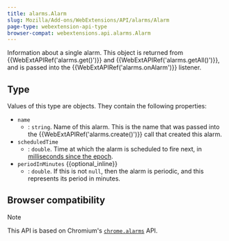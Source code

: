 ```yaml
---
title: alarms.Alarm
slug: Mozilla/Add-ons/WebExtensions/API/alarms/Alarm
page-type: webextension-api-type
browser-compat: webextensions.api.alarms.Alarm
---
```




Information about a single alarm. This object is returned from {{WebExtAPIRef('alarms.get()')}} and {{WebExtAPIRef('alarms.getAll()')}}, and is passed into the {{WebExtAPIRef('alarms.onAlarm')}} listener.

## Type

Values of this type are objects. They contain the following properties:

- `name`
  - : `string`. Name of this alarm. This is the name that was passed into the {{WebExtAPIRef('alarms.create()')}} call that created this alarm.
- `scheduledTime`
  - : `double`. Time at which the alarm is scheduled to fire next, in [milliseconds since the epoch](https://en.wikipedia.org/wiki/Unix_time).
- `periodInMinutes` {{optional_inline}}
  - : `double`. If this is not `null`, then the alarm is periodic, and this represents its period in minutes.

## Browser compatibility





> [!NOTE]
> This API is based on Chromium's [`chrome.alarms`](https://developer.chrome.com/docs/extensions/reference/api/alarms) API.
